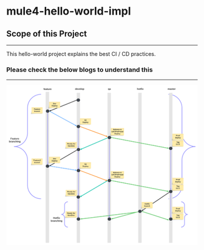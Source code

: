 # mule4-hello-world-impl

## Scope of this Project 
---
This hello-world project explains the best CI / CD practices. 

### Please check the below blogs to understand this
---
	
<picture>
  <img alt="Shows an illustrated Branching strategy with a nice diagram." src="/exchange-docs/ci-cd-branching-pipeline-strategy.png">
</picture>
 
